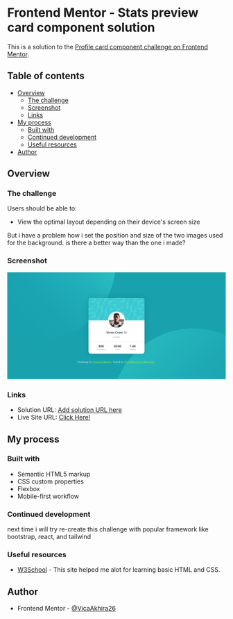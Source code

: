 # Frontend Mentor - Stats preview card component solution

This is a solution to the [Profile card component challenge on Frontend Mentor](https://www.frontendmentor.io/challenges/profile-card-component-cfArpWshJ).

## Table of contents

- [Overview](#overview)
  - [The challenge](#the-challenge)
  - [Screenshot](#screenshot)
  - [Links](#links)
- [My process](#my-process)
  - [Built with](#built-with)
  - [Continued development](#continued-development)
  - [Useful resources](#useful-resources)
- [Author](#author)

## Overview

### The challenge

Users should be able to:

- View the optimal layout depending on their device's screen size

But i have a problem how i set the position and size of the two images used for the background. is there a better way than the one i made?

### Screenshot

![](./design/screencapture.png)

### Links

- Solution URL: [Add solution URL here](https://www.frontendmentor.io/solutions/profile-card-component-for-frontend-mentor-without-framework-6DDDfP4te)
- Live Site URL: [Click Here!](https://your-live-site-url.com)

## My process

### Built with

- Semantic HTML5 markup
- CSS custom properties
- Flexbox
- Mobile-first workflow

### Continued development

next time i will try re-create this challenge with popular framework like bootstrap, react, and tailwind

### Useful resources

- [W3School](https://www.w3schools.com/) - This site helped me alot for learning basic HTML and CSS.

## Author

- Frontend Mentor - [@VicaAkhira26](https://www.frontendmentor.io/profile/VicaAkhira26)
